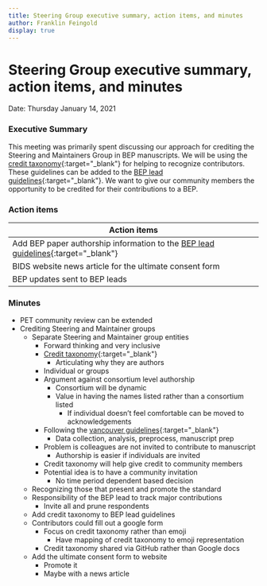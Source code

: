 ```yaml
---
title: Steering Group executive summary, action items, and minutes
author: Franklin Feingold
display: true
---
```


# Steering Group executive summary, action items, and minutes

Date: Thursday January 14, 2021

<!--more-->

### Executive Summary

This meeting was primarily spent discussing our approach for crediting the Steering and Maintainers Group in BEP manuscripts. We will be using the [credit taxonomy](https://casrai.org/credit/){:target="_blank"} for helping to recognize contributors. These guidelines can be added to the [BEP lead guidelines](https://docs.google.com/document/d/1pWmEEY-1-WuwBPNy5tDAxVJYQ9Een4hZJM06tQZg8X4/edit){:target="_blank"}. We want to give our community members the opportunity to be credited for their contributions to a BEP. 

### Action items

| Action items |
| -------- |
| Add BEP paper authorship information to the [BEP lead guidelines](https://docs.google.com/document/d/1pWmEEY-1-WuwBPNy5tDAxVJYQ9Een4hZJM06tQZg8X4/edit){:target="_blank"} |
| BIDS website news article for the ultimate consent form |
| BEP updates sent to BEP leads |

### Minutes
 
- PET community review can be extended
- Crediting Steering and Maintainer groups
  - Separate Steering and Maintainer group entities 
    - Forward thinking and very inclusive
    - [Credit taxonomy](https://casrai.org/credit/){:target="_blank"}
      - Articulating why they are authors
    - Individual or groups
    - Argument against consortium level authorship
      - Consortium will be dynamic 
      - Value in having the names listed rather than a consortium listed
        - If individual doesn’t feel comfortable can be moved to acknowledgements
    - Following the [vancouver guidelines](http://www.icmje.org/recommendations/browse/roles-and-responsibilities/defining-the-role-of-authors-and-contributors.html){:target="_blank"}
      - Data collection, analysis, preprocess, manuscript prep
    - Problem is colleagues are not invited to contribute to manuscript
      - Authorship is easier if individuals are invited
    - Credit taxonomy will help give credit to community members
    - Potential idea is to have a community invitation 
      - No time period dependent based decision 
  - Recognizing those that present and promote the standard
  - Responsibility of the BEP lead to track major contributions
    - Invite all and prune respondents 
  - Add credit taxonomy to BEP lead guidelines
  - Contributors could fill out a google form
    - Focus on credit taxonomy rather than emoji
      - Have mapping of credit taxonomy to emoji representation 
    - Credit taxonomy shared via GitHub rather than Google docs
  - Add the ultimate consent form to website
    - Promote it
    - Maybe with a news article
